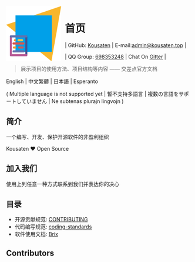 <img width="150" height="150" align="left" style="float: left; margin: 0 10px 0 0;" alt="Kousaten Document Logo" src="KousatenDocs.png">

# 首页

| GitHub: [Kousaten](https://github.com/Kousaten) |
E-mail:<admin@kousaten.top> |

| QQ Group: [698353248](http://xsdggw.cn/t/web/baidu/?%E7%9F%A5%E9%81%93%E7%BE%A4%E5%8F%B7%E6%80%8E%E4%B9%88%E5%8A%A0%E5%85%A5qq%E7%BE%A4) |
Chat On [Gitter](https://gitter.im/Kousaten-Dev/community?utm_source=badge&utm_medium=badge&utm_campaign=pr-badge) |

> 展示项目的使用方法、项目结构等内容 —— 交差点官方文档

English | 中文繁體 | 日本語 | Esperanto

( Multiple language is not supported yet | 暫不支持多語言 | 複数の言語をサポートしていません | Ne subtenas plurajn lingvojn )

## 简介

一个编写、开发、保护开源软件的非盈利组织

Kousaten ❤️ Open Source

## 加入我们

使用上列任意一种方式联系到我们并表达你的决心

## 目录

- 开源贡献规范: [CONTRIBUTING](CONTRIBUTING.md)
- 代码编写规范: [coding-standards](coding-standards.md)
- 软件使用文档: [Brix](Brix.md)

## Contributors
